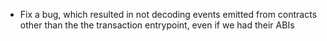 - Fix a bug, which resulted in not decoding events emitted from contracts other than the the transaction entrypoint, even if we had their ABIs
